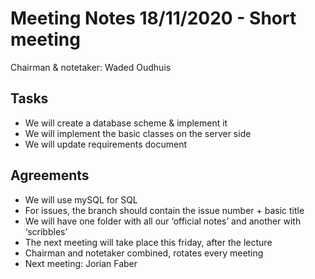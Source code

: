 # Meeting Notes 18/11/2020 - Short meeting
Chairman & notetaker: Waded Oudhuis

## Tasks
* We will create a database scheme & implement it
* We will implement the basic classes on the server side
* We will update requirements document

## Agreements
* We will use mySQL for SQL
* For issues, the branch should contain the issue number + basic title
* We will have one folder with all our ‘official notes’ and another with ‘scribbles’
* The next meeting will take place this friday, after the lecture 
* Chairman and notetaker combined, rotates every meeting
* Next meeting: Jorian Faber
